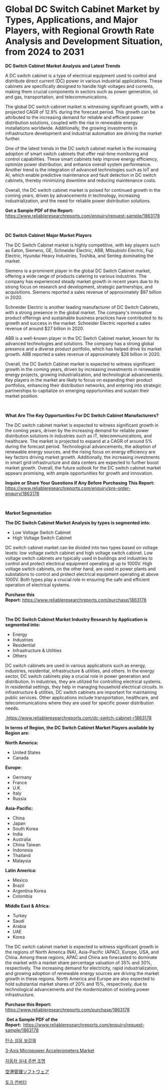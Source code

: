 <p><h1>Global DC Switch Cabinet Market by Types, Applications, and Major Players, with Regional Growth Rate Analysis and Development Situation, from 2024 to 2031</h1></p><p><strong>DC Switch Cabinet Market Analysis and Latest Trends</strong></p>
<p><p>A DC switch cabinet is a type of electrical equipment used to control and distribute direct current (DC) power in various industrial applications. These cabinets are specifically designed to handle high voltages and currents, making them crucial components in sectors such as power generation, oil and gas, transportation, and telecommunications.</p><p>The global DC switch cabinet market is witnessing significant growth, with a projected CAGR of 12.9% during the forecast period. This growth can be attributed to the increasing demand for reliable and efficient power distribution solutions, coupled with the rise in renewable energy installations worldwide. Additionally, the growing investments in infrastructure development and industrial automation are driving the market further.</p><p>One of the latest trends in the DC switch cabinet market is the increasing adoption of smart switch cabinets that offer real-time monitoring and control capabilities. These smart cabinets help improve energy efficiency, optimize power distribution, and enhance overall system performance. Another trend is the integration of advanced technologies such as IoT and AI, which enable predictive maintenance and fault detection in DC switch cabinets, thereby minimizing downtime and reducing maintenance costs.</p><p>Overall, the DC switch cabinet market is poised for continued growth in the coming years, driven by advancements in technology, increasing industrialization, and the need for reliable power distribution solutions.</p></p>
<p><strong>Get a Sample PDF of the Report:&nbsp;</strong> <a href="https://www.reliableresearchreports.com/enquiry/request-sample/1863178">https://www.reliableresearchreports.com/enquiry/request-sample/1863178</a></p>
<p>&nbsp;</p>
<p><strong>DC Switch Cabinet Major Market Players</strong></p>
<p><p>The DC Switch Cabinet market is highly competitive, with key players such as Eaton, Siemens, GE, Schneider Electric, ABB, Mitsubishi Electric, Fuji Electric, Hyundai Heavy Industries, Toshiba, and Senteg dominating the market. </p><p>Siemens is a prominent player in the global DC Switch Cabinet market, offering a wide range of products catering to various industries. The company has experienced steady market growth in recent years due to its strong focus on research and development, strategic partnerships, and acquisitions. Siemens reported a sales revenue of approximately $97 billion in 2020.</p><p>Schneider Electric is another leading manufacturer of DC Switch Cabinets, with a strong presence in the global market. The company's innovative product offerings and sustainable business practices have contributed to its growth and success in the market. Schneider Electric reported a sales revenue of around $27 billion in 2020.</p><p>ABB is a well-known player in the DC Switch Cabinet market, known for its advanced technologies and solutions. The company has a strong global presence and a diverse product portfolio, which has helped drive its market growth. ABB reported a sales revenue of approximately $26 billion in 2020.</p><p>Overall, the DC Switch Cabinet market is expected to witness significant growth in the coming years, driven by increasing investments in renewable energy projects, growing industrialization, and technological advancements. Key players in the market are likely to focus on expanding their product portfolios, enhancing their distribution networks, and entering into strategic partnerships to capitalize on emerging opportunities and sustain their market position.</p></p>
<p>&nbsp;</p>
<p><strong>What Are The Key Opportunities For DC Switch Cabinet Manufacturers?</strong></p>
<p><p>The DC switch cabinet market is expected to witness significant growth in the coming years, driven by the increasing demand for reliable power distribution solutions in industries such as IT, telecommunications, and healthcare. The market is projected to expand at a CAGR of around 5% during the forecast period. Technological advancements, the adoption of renewable energy sources, and the rising focus on energy efficiency are key factors driving market growth. Additionally, the increasing investments in smart grid infrastructure and data centers are expected to further boost market growth. Overall, the future outlook for the DC switch cabinet market appears promising, with ample opportunities for growth and innovation.</p></p>
<p><strong>Inquire or Share Your Questions If Any Before Purchasing This Report:</strong> <a href="https://www.reliableresearchreports.com/enquiry/pre-order-enquiry/1863178">https://www.reliableresearchreports.com/enquiry/pre-order-enquiry/1863178</a></p>
<p>&nbsp;</p>
<p><strong>Market Segmentation</strong></p>
<p><strong>The DC Switch Cabinet Market Analysis by types is segmented into:</strong></p>
<p><ul><li>Low Voltage Switch Cabinet</li><li>High Voltage Switch Cabinet</li></ul></p>
<p><p>DC switch cabinet market can be divided into two types based on voltage levels: low voltage switch cabinet and high voltage switch cabinet. Low voltage switch cabinets are typically used in buildings and industries to control and protect electrical equipment operating at up to 1000V. High voltage switch cabinets, on the other hand, are used in power plants and substations to control and protect electrical equipment operating at above 1000V. Both types play a crucial role in ensuring the safe and efficient operation of electrical systems.</p></p>
<p><strong>Purchase this Report:&nbsp;</strong><a href="https://www.reliableresearchreports.com/purchase/1863178">https://www.reliableresearchreports.com/purchase/1863178</a></p>
<p>&nbsp;</p>
<p><strong>The DC Switch Cabinet Market Industry Research by Application is segmented into:</strong></p>
<p><ul><li>Energy</li><li>Industries</li><li>Residential</li><li>Infrastructure & Utilities</li><li>Others</li></ul></p>
<p><p>DC switch cabinets are used in various applications such as energy, industries, residential, infrastructure & utilities, and others. In the energy sector, DC switch cabinets play a crucial role in power generation and distribution. In industries, they are utilized for controlling electrical systems. In residential settings, they help in managing household electrical circuits. In infrastructure & utilities, DC switch cabinets are important for maintaining public services. Other applications include transportation, healthcare, and telecommunications where they are used for specific power distribution needs.</p></p>
<p><a href="https://www.reliableresearchreports.com/dc-switch-cabinet-r1863178">&nbsp;https://www.reliableresearchreports.com/dc-switch-cabinet-r1863178</a></p>
<p><strong>In terms of Region, the DC Switch Cabinet Market Players available by Region are:</strong></p>
<p>
    <p> <strong> North America: </strong>
        <ul>
            <li>United States</li>
            <li>Canada</li>
        </ul>
        </p> 
    <p> <strong> Europe: </strong>
        <ul>
            <li>Germany</li>
            <li>France</li>
            <li>U.K.</li>
            <li>Italy</li>
            <li>Russia</li>
        </ul>
        </p> 
    <p> <strong> Asia-Pacific: </strong>
        <ul>
            <li>China</li>
            <li>Japan</li>
            <li>South Korea</li>
            <li>India</li>
            <li>Australia</li>
            <li>China Taiwan</li>
            <li>Indonesia</li>
            <li>Thailand</li>
            <li>Malaysia</li>
        </ul>
        </p> 
    <p> <strong> Latin America: </strong>
        <ul>
            <li>Mexico</li>
            <li>Brazil</li>
            <li>Argentina Korea</li>
            <li>Colombia</li>
        </ul>
        </p> 
    <p> <strong> Middle East & Africa: </strong>
        <ul>
            <li>Turkey</li>
            <li>Saudi</li>
            <li>Arabia</li>
            <li>UAE</li>
            <li>Korea</li>
        </ul>
    </p>
    </p>
<p><p>The DC switch cabinet market is expected to witness significant growth in the regions of North America (NA), Asia-Pacific (APAC), Europe, USA, and China. Among these regions, APAC and China are forecasted to dominate the market with a market share percentage valuation of 35% and 30%, respectively. The increasing demand for electricity, rapid industrialization, and growing adoption of renewable energy sources are driving the market growth in these regions. North America and Europe are also expected to hold substantial market shares of 20% and 15%, respectively, due to technological advancements and the modernization of existing power infrastructure.</p></p>
<p><strong>Purchase this Report: </strong><a href="https://www.reliableresearchreports.com/purchase/1863178">https://www.reliableresearchreports.com/purchase/1863178</a></p>
<p>&nbsp;<strong>Get a Sample PDF of the Report:&nbsp;&nbsp;</strong><a href="https://www.reliableresearchreports.com/enquiry/request-sample/1863178">https://www.reliableresearchreports.com/enquiry/request-sample/1863178</a></p>
<p><strong></strong></p>
<p><p><a href="https://github.com/Elenrrera7685/Market-Research-Report-List-1/blob/main/154985139778.md">탄소 섬유 보강재</a></p><p><a href="https://github.com/jhcraigie/Market-Research-Report-List-3/blob/main/3-axis-micropower-accelerometers-market.md">3-Axis Micropower Accelerometers Market</a></p><p><a href="https://medium.com/@brisamorar2023/%EC%9E%90%EB%8F%99%EC%B0%A8-%EB%82%B4%EB%B6%80-%EC%95%B0%EB%B9%84%EC%96%B8%ED%8A%B8-%EC%A1%B0%EB%AA%85-%EC%8B%9C%EC%9E%A5-%EA%B7%9C%EB%AA%A8%EB%8A%94-%EA%B8%80%EB%A1%9C%EB%B2%8C-%EC%82%B0%EC%97%85%EC%97%90%EC%84%9C-%EC%B5%9C%EC%A0%81%EC%9D%98-%EB%A7%88%EC%BC%80%ED%8C%85-%EC%B1%84%EB%84%90%EC%9D%84-%EB%93%9C%EB%9F%AC%EB%83%85%EB%8B%88%EB%8B%A4-37a01c2fff7f">자동차 실내 주변 조명</a></p><p><a href="https://github.com/adcxff01450218/Market-Research-Report-List-1/blob/main/897885443170.md">空港管理ソフトウェア</a></p><p><a href="https://medium.com/@ishacian.georges/%ED%86%A0%ED%81%AC-%EC%BB%A8%EB%B2%84%ED%84%B0-%EC%8B%9C%EC%9E%A5-%EC%8B%9C%EC%9E%A5-cagr-%EC%8B%9C%EC%9E%A5-%ED%8A%B8%EB%A0%8C%EB%93%9C-%EB%B0%8F-%EC%84%B1%EC%9E%A5-%EC%A0%84%EB%9E%B5%EC%97%90-%EB%8C%80%ED%95%9C-%ED%86%B5%EC%B0%B0%EB%A0%A5-8833bf002cf1">토크 컨버터</a></p></p>